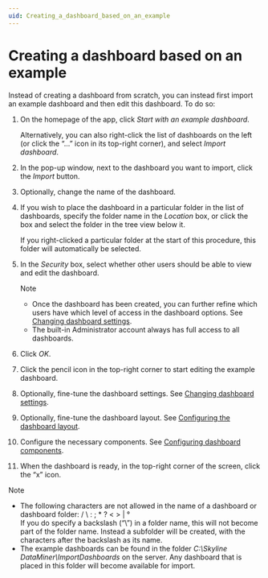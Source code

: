```yaml
---
uid: Creating_a_dashboard_based_on_an_example
---
```


# Creating a dashboard based on an example

Instead of creating a dashboard from scratch, you can instead first import an example dashboard and then edit this dashboard. To do so:

1. On the homepage of the app, click *Start with an example dashboard*.

    Alternatively, you can also right-click the list of dashboards on the left (or click the “...” icon in its top-right corner), and select *Import dashboard*.

2. In the pop-up window, next to the dashboard you want to import, click the *Import* button.

3. Optionally, change the name of the dashboard.

4. If you wish to place the dashboard in a particular folder in the list of dashboards, specify the folder name in the *Location* box, or click the box and select the folder in the tree view below it.

    If you right-clicked a particular folder at the start of this procedure, this folder will automatically be selected.

5. In the *Security* box, select whether other users should be able to view and edit the dashboard.

    > [!NOTE]
    > - Once the dashboard has been created, you can further refine which users have which level of access in the dashboard options. See [Changing dashboard settings](xref:Changing_dashboard_settings).
    > - The built-in Administrator account always has full access to all dashboards.

6. Click *OK*.

7. Click the pencil icon in the top-right corner to start editing the example dashboard.

8. Optionally, fine-tune the dashboard settings. See [Changing dashboard settings](xref:Changing_dashboard_settings).

9. Optionally, fine-tune the dashboard layout. See [Configuring the dashboard layout](xref:Configuring_the_dashboard_layout).

10. Configure the necessary components. See [Configuring dashboard components](xref:Configuring_dashboard_components).

11. When the dashboard is ready, in the top-right corner of the screen, click the “x” icon.

> [!NOTE]
> - The following characters are not allowed in the name of a dashboard or dashboard folder: / \\ : ; \* ? \< \> \| °<br>If you do specify a backslash (“\\”) in a folder name, this will not become part of the folder name. Instead a subfolder will be created, with the characters after the backslash as its name.
> - The example dashboards can be found in the folder *C:\\Skyline DataMiner\\ImportDashboards* on the server. Any dashboard that is placed in this folder will become available for import.
>
